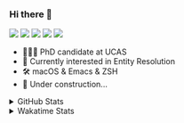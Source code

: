 ### Hi there 👋

[![](https://img.shields.io/badge/-Email-325180?logo=maildotru&logoColor=white&style=flat-square)](mailto:hi@wang.tianshu.me)
[![](https://img.shields.io/badge/-GitHub-black?logo=GitHub&style=flat-square)](https://github.com/tshu-w)
[![](https://img.shields.io/badge/-Telegram-26a5e4?labelColor=fafafa&logo=telegram&style=flat-square)](https://t.me/tshu_w) 
[![](https://img.shields.io/badge/-Twitter-1da1f2?logo=Twitter&logoColor=white&style=flat-square)](https://twitter.com/tshu_w)
[![](https://komarev.com/ghpvc/?username=tshu-w&color=blueviolet&style=flat-square)]()



- 🧑🏻‍🎓 PhD candidate at UCAS
- 🔭 Currently interested in Entity Resolution
- 🛠 macOS & Emacs & ZSH
- 🚧 Under construction...

<details>

<summary>GitHub Stats</summary>

![Tianshu's GitHub stats](https://github-readme-stats.vercel.app/api?username=tshu-w&show_icons=true&theme=buefy&count_private=true)
  
</details>


<details>
  <summary>Wakatime Stats</summary>

  Currently, files accessed by tramp cannot be tracked by wakatime, see https://github.com/wakatime/wakatime-mode/issues/27
  <br>
  
<!--START_SECTION:waka-->
![Code Time](http://img.shields.io/badge/Code%20Time-0%20secs-blue)

**I'm an Early 🐤** 

```text
🌞 Morning    49 commits     ███░░░░░░░░░░░░░░░░░░░░░░   12.86% 
🌆 Daytime    186 commits    ████████████░░░░░░░░░░░░░   48.82% 
🌃 Evening    142 commits    █████████░░░░░░░░░░░░░░░░   37.27% 
🌙 Night      4 commits      ░░░░░░░░░░░░░░░░░░░░░░░░░   1.05%

```
📅 **I'm Most Productive on Monday** 

```text
Monday       82 commits     █████░░░░░░░░░░░░░░░░░░░░   21.52% 
Tuesday      49 commits     ███░░░░░░░░░░░░░░░░░░░░░░   12.86% 
Wednesday    63 commits     ████░░░░░░░░░░░░░░░░░░░░░   16.54% 
Thursday     47 commits     ███░░░░░░░░░░░░░░░░░░░░░░   12.34% 
Friday       34 commits     ██░░░░░░░░░░░░░░░░░░░░░░░   8.92% 
Saturday     62 commits     ████░░░░░░░░░░░░░░░░░░░░░   16.27% 
Sunday       44 commits     ███░░░░░░░░░░░░░░░░░░░░░░   11.55%

```


📊 **This Week I Spent My Time On** 

```text
💬 Programming Languages: 
sh                       15 hrs 6 mins       ███████████████████░░░░░░   76.38% 
Org                      3 hrs 29 mins       ████░░░░░░░░░░░░░░░░░░░░░   17.66% 
JSON                     24 mins             ░░░░░░░░░░░░░░░░░░░░░░░░░   2.04% 
Emacs Lisp               23 mins             ░░░░░░░░░░░░░░░░░░░░░░░░░   1.96% 
Python                   10 mins             ░░░░░░░░░░░░░░░░░░░░░░░░░   0.92%

🔥 Editors: 
Zsh                      15 hrs 6 mins       ███████████████████░░░░░░   76.38% 
Emacs                    4 hrs 40 mins       ██████░░░░░░░░░░░░░░░░░░░   23.62%

🐱‍💻 Projects: 
Terminal                 12 hrs 52 mins      ████████████████░░░░░░░░░   65.12% 
Unknown Project          4 hrs 10 mins       █████░░░░░░░░░░░░░░░░░░░░   21.12% 
qmdc                     44 mins             █░░░░░░░░░░░░░░░░░░░░░░░░   3.73% 
lightning-template       29 mins             ░░░░░░░░░░░░░░░░░░░░░░░░░   2.46% 
universal-blocker        25 mins             ░░░░░░░░░░░░░░░░░░░░░░░░░   2.16%

💻 Operating System: 
Mac                      12 hrs 32 mins      ███████████████░░░░░░░░░░   63.39% 
Linux                    7 hrs 14 mins       █████████░░░░░░░░░░░░░░░░   36.61%

```

**I Mostly Code in Python** 

```text
Python                   9 repos             ██████████░░░░░░░░░░░░░░░   42.86% 
HTML                     2 repos             ██░░░░░░░░░░░░░░░░░░░░░░░   9.52% 
Emacs Lisp               2 repos             ██░░░░░░░░░░░░░░░░░░░░░░░   9.52% 
JavaScript               2 repos             ██░░░░░░░░░░░░░░░░░░░░░░░   9.52% 
TeX                      2 repos             ██░░░░░░░░░░░░░░░░░░░░░░░   9.52%

```



 Last Updated on 28/06/2022 08:06:54 UTC
<!--END_SECTION:waka-->
</details>
